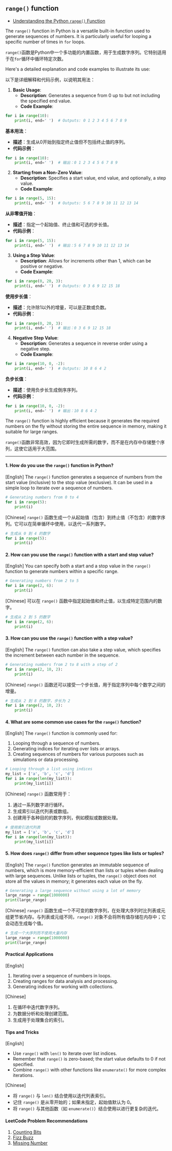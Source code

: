 ## `range()` function

- [Understanding the Python `range()` Function](https://codebitwave.com/python-101-understanding-the-python-range-function/)

The `range()` function in Python is a versatile built-in function used to generate sequences of numbers. It is particularly useful for looping a specific number of times in `for` loops.

`range()`函数是Python中一个多功能的内置函数，用于生成数字序列。它特别适用于在`for`循环中循环特定次数。

Here's a detailed explanation and code examples to illustrate its use:

以下是详细解释和代码示例，以说明其用法：

1. **Basic Usage**:
    - **Description**: Generates a sequence from 0 up to but not including the specified end value.
    - **Code Example**:

```python
for i in range(10):
    print(i, end=' ')  # Outputs: 0 1 2 3 4 5 6 7 8 9
```

**基本用法**：
- **描述**：生成从0开始到指定终止值但不包括终止值的序列。
- **代码示例**：

```python
for i in range(10):
    print(i, end=' ')  # 输出：0 1 2 3 4 5 6 7 8 9
```

2. **Starting from a Non-Zero Value**:
    - **Description**: Specifies a start value, end value, and optionally, a step value.
    - **Code Example**:

```python
for i in range(5, 15):
    print(i, end=' ')  # Outputs: 5 6 7 8 9 10 11 12 13 14
```

**从非零值开始**：
- **描述**：指定一个起始值、终止值和可选的步长值。
- **代码示例**：

```python
for i in range(5, 15):
    print(i, end=' ')  # 输出：5 6 7 8 9 10 11 12 13 14
```

3. **Using a Step Value**:
    - **Description**: Allows for increments other than 1, which can be positive or negative.
    - **Code Example**:

```python
for i in range(0, 20, 3):
    print(i, end=' ')  # Outputs: 0 3 6 9 12 15 18
```

**使用步长值**：
- **描述**：允许除1以外的增量，可以是正数或负数。
- **代码示例**：

```python
for i in range(0, 20, 3):
    print(i, end=' ')  # 输出：0 3 6 9 12 15 18
```

4. **Negative Step Value**:
    - **Description**: Generates a sequence in reverse order using a negative step.
    - **Code Example**:

```python
for i in range(10, 0, -2):
    print(i, end=' ')  # Outputs: 10 8 6 4 2
```

**负步长值**：
- **描述**：使用负步长生成倒序序列。
- **代码示例**：

```python
for i in range(10, 0, -2):
    print(i, end=' ')  # 输出：10 8 6 4 2
```

The `range()` function is highly efficient because it generates the required numbers on the fly without storing the entire sequence in memory, making it suitable for large ranges.

`range()`函数非常高效，因为它即时生成所需的数字，而不是在内存中存储整个序列，这使它适用于大范围。

------

#### 1. How do you use the `range()` function in Python?
[English]
The `range()` function generates a sequence of numbers from the start value (inclusive) to the stop value (exclusive). It can be used in a simple loop to iterate over a sequence of numbers.

```python
# Generating numbers from 0 to 4
for i in range(5):
    print(i)
```

[Chinese]
`range()` 函数生成一个从起始值（包含）到终止值（不包含）的数字序列。它可以在简单循环中使用，以迭代一系列数字。

```python
# 生成从 0 到 4 的数字
for i in range(5):
    print(i)
```

#### 2. How can you use the `range()` function with a start and stop value?
[English]
You can specify both a start and a stop value in the `range()` function to generate numbers within a specific range.

```python
# Generating numbers from 2 to 5
for i in range(2, 6):
    print(i)
```

[Chinese]
可以在 `range()` 函数中指定起始值和终止值，以生成特定范围内的数字。

```python
# 生成从 2 到 5 的数字
for i in range(2, 6):
    print(i)
```

#### 3. How can you use the `range()` function with a step value?
[English]
The `range()` function can also take a step value, which specifies the increment between each number in the sequence.

```python
# Generating numbers from 2 to 8 with a step of 2
for i in range(2, 10, 2):
    print(i)
```

[Chinese]
`range()` 函数还可以接受一个步长值，用于指定序列中每个数字之间的增量。

```python
# 生成从 2 到 8 的数字，步长为 2
for i in range(2, 10, 2):
    print(i)
```

#### 4. What are some common use cases for the `range()` function?
[English]
The `range()` function is commonly used for:
1. Looping through a sequence of numbers.
2. Generating indices for iterating over lists or arrays.
3. Creating sequences of numbers for various purposes such as simulations or data processing.

```python
# Looping through a list using indices
my_list = ['a', 'b', 'c', 'd']
for i in range(len(my_list)):
    print(my_list[i])
```

[Chinese]
`range()` 函数常用于：
1. 通过一系列数字进行循环。
2. 生成索引以迭代列表或数组。
3. 创建用于各种目的的数字序列，例如模拟或数据处理。

```python
# 使用索引迭代列表
my_list = ['a', 'b', 'c', 'd']
for i in range(len(my_list)):
    print(my_list[i])
```

#### 5. How does `range()` differ from other sequence types like lists or tuples?
[English]
The `range()` function generates an immutable sequence of numbers, which is more memory-efficient than lists or tuples when dealing with large sequences. Unlike lists or tuples, the `range()` object does not store all the values in memory; it generates each value on the fly.

```python
# Generating a large sequence without using a lot of memory
large_range = range(1000000)
print(large_range)
```

[Chinese]
`range()` 函数生成一个不可变的数字序列，在处理大序列时比列表或元组更节省内存。与列表或元组不同，`range()` 对象不会将所有值存储在内存中；它会动态生成每个值。

```python
# 生成一个大序列而不使用大量内存
large_range = range(1000000)
print(large_range)
```

#### Practical Applications
[English]
1. Iterating over a sequence of numbers in loops.
2. Creating ranges for data analysis and processing.
3. Generating indices for working with collections.

[Chinese]
1. 在循环中迭代数字序列。
2. 为数据分析和处理创建范围。
3. 生成用于处理集合的索引。

#### Tips and Tricks
[English]
- Use `range()` with `len()` to iterate over list indices.
- Remember that `range()` is zero-based; the start value defaults to 0 if not specified.
- Combine `range()` with other functions like `enumerate()` for more complex iterations.

[Chinese]
- 将 `range()` 与 `len()` 结合使用以迭代列表索引。
- 记住 `range()` 是从零开始的；如果未指定，起始值默认为 0。
- 将 `range()` 与其他函数（如 `enumerate()`）结合使用以进行更复杂的迭代。

#### LeetCode Problem Recommendations
1. [Counting Bits](https://leetcode.com/problems/counting-bits/)
2. [Fizz Buzz](https://leetcode.com/problems/fizz-buzz/)
3. [Missing Number](https://leetcode.com/problems/missing-number/)
